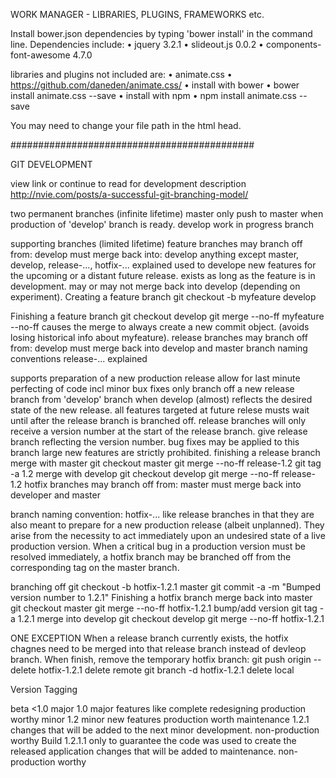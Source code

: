 


WORK MANAGER - LIBRARIES, PLUGINS, FRAMEWORKS etc.

Install bower.json dependencies by typing 'bower install' in the command line. 
Dependencies include:
• jquery 3.2.1
• slideout.js 0.0.2
• components-font-awesome 4.7.0



libraries and plugins not included are:
• animate.css
    • https://github.com/daneden/animate.css/
    • install with bower
        • bower install animate.css --save
    • install with npm
        • npm install animate.css --save


You may need to change your file path in the html head.





############################################


GIT DEVELOPMENT

view link or continue to read for development description
http://nvie.com/posts/a-successful-git-branching-model/



two permanent branches (infinite lifetime)
master
only push to master when production of 'develop' branch is ready.
develop
work in progress branch


supporting branches (limited lifetime)
feature branches
may branch off from:
develop
must merge back into:
develop
anything except master, develop, release-..., hotfix-...
explained
used to develope new features for the upcoming or a distant future release.
exists as long as the feature is in development.
may or may not merge back into develop (depending on experiment).
Creating a feature branch
git checkout -b myfeature develop

Finishing a feature branch
git checkout develop
git merge --no-ff myfeature
--no-ff causes the merge to always create a new commit object. (avoids losing historical info about myfeature).
release branches
may branch off from:
develop
must merge back into
develop and master
branch naming conventions
release-...
explained

supports preparation of a new production release
allow for last minute perfecting of code incl minor bux fixes
only branch off a new release branch from 'develop' branch when develop (almost) reflects the desired state of the new release.
all features targeted at future relese musts wait until after the release branch is branched off. 
release branches will only receive a version number  at the start of the release branch. 
give release branch reflecting the version number.
bug fixes may be applied to this branch
large new features are strictly prohibited.
finishing a release branch
merge with master
git checkout master
git merge --no-ff release-1.2
git tag -a 1.2
merge with develop
git checkout develop
git merge --no-ff release-1.2
hotfix branches
may branch off from:
master
must merge back into 
developer and master

branch naming convention:
hotfix-...
like release branches in that they are also meant to prepare for a new production release (albeit unplanned).
They arise from the necessity to act immediately upon an undesired state of a live production version. 
When a critical bug in a production version must be resolved immediately, a hotfix branch may be branched off from the corresponding tag on the master branch.

branching off
git checkout -b hotfix-1.2.1 master
git commit -a -m "Bumped version number to 1.2.1"
Finishing a hotfix branch
merge back into master
git checkout master
git merge --no-ff hotfix-1.2.1
bump/add version
git tag -a 1.2.1
merge into develop 
git checkout develop
git merge --no-ff hotfix-1.2.1

ONE EXCEPTION
When a release branch currently exists, the hotfix chagnes need to be merged into that release branch instead of devleop branch.
When finish, remove the temporary hotfix branch:
git push origin --delete hotfix-1.2.1
delete remote
git branch -d hotfix-1.2.1
delete local







Version Tagging

beta
<1.0
major
1.0
major features like complete redesigning
production worthy
minor
1.2
minor new features
production worth
maintenance
1.2.1
changes that will be added to the next minor development. 
non-production worthy
Build
1.2.1.1
only to guarantee the code was used to create the released application
changes that will be added to maintenance. 
non-production worthy


























